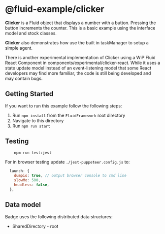 # @fluid-example/clicker

**Clicker** is a Fluid object that displays a number with a button. Pressing the button
increments the counter. This is a basic example using the interface model and stock
classes.

**Clicker** also demonstrates how use the built in taskManager to setup a simple agent.


There is another experimental implementation of Clicker using a WiP Fluid React Component in components/experimental/clicker-react. While it uses a state update model instead of an event-listening model that some React developers may find more familiar, the code is still being developed and may contain bugs.

## Getting Started

If you want to run this example follow the following steps:

1. Run `npm install` from the `FluidFramework` root directory
2. Navigate to this directory
3. Run `npm run start`

## Testing

```bash
    npm run test:jest
```

For in browser testing update `./jest-puppeteer.config.js` to:

```javascript
  launch: {
    dumpio: true, // output browser console to cmd line
    slowMo: 500,
    headless: false,
  },
```

## Data model

Badge uses the following distributed data structures:

- SharedDirectory - root
